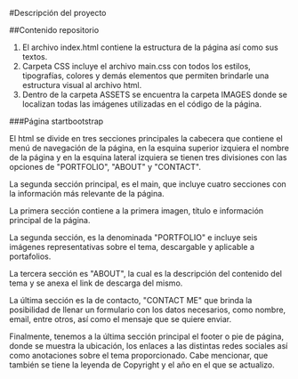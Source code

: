 #Descripción del proyecto

##Contenido repositorio
1. El archivo index.html contiene la estructura de la página así como sus textos.
2. Carpeta CSS incluye el archivo main.css con todos los estilos, tipografías, colores y demás elementos que permiten brindarle una estructura visual al archivo html.
3. Dentro de la carpeta ASSETS se encuentra la carpeta IMAGES donde se localizan todas las imágenes utilizadas en el código de la página.

###Página startbootstrap

El html se divide en tres secciones principales la cabecera que contiene el menú de navegación de la página, en la esquina superior izquiera el nombre de la página y en la esquina lateral izquiera se tienen tres divisiones con las opciones de "PORTFOLIO", "ABOUT" y "CONTACT".

La segunda sección principal, es el main, que incluye cuatro secciones con la información más relevante de la página.

La primera sección contiene a la primera imagen, título e información principal de la página.

La segunda sección, es la denominada "PORTFOLIO" e incluye seis imágenes representativas sobre el tema, descargable y aplicable a portafolios.

La tercera sección es "ABOUT", la cual es la descripción del contenido del tema y se anexa el link de descarga del mismo.

La última sección es la de contacto, "CONTACT ME" que brinda la posibilidad de llenar un formulario con los datos necesarios, como nombre, email, entre otros, así como el mensaje que se quiere enviar.

Finalmente, tenemos a la última sección principal el footer o pie de página, donde se muestra la ubicación, los enlaces a las distintas redes sociales así como anotaciones sobre el tema proporcionado. Cabe mencionar, que también se tiene la leyenda de Copyright y el año en el que se actualizo.
